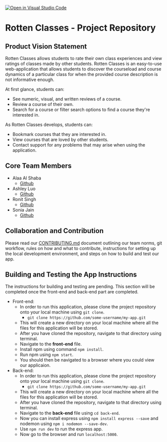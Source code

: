 [![Open in Visual Studio Code](https://classroom.github.com/assets/open-in-vscode-c66648af7eb3fe8bc4f294546bfd86ef473780cde1dea487d3c4ff354943c9ae.svg)](https://classroom.github.com/online_ide?assignment_repo_id=8730811&assignment_repo_type=AssignmentRepo)
# Rotten Classes - Project Repository

## Product Vision Statement

Rotten Classes allows students to rate their own class experiences and view ratings of classes made by other students. Rotten Classes is an easy-to-use web-application that allows students to discover the courseload and course dynamics of a particular class for when the provided course description is not informative enough. 

At first glance, students can:
* See numeric, visual, and written reviews of a course.
* Review a course of their own.
* Search for a course or filter search options to find a course they're interested in. 

As Rotten Classes develops, students can:
* Bookmark courses that they are interested in.
* View courses that are loved by other students.
* Contact support for any problems that may arise when using the application.

## Core Team Members

- Alaa Al Shaba
  - [Github](https://github.com/alaaals)
- Ashley Luo
  - [Github](https://github.com/luoashley)
- Ronit Singh
  - [Github](https://github.com/4ur1X)
- Sonia Jain
  - [Github](https://github.com/soniaj245)

## Collaboration and Contribution

Please read  our [CONTRIBUTING.md](./CONTRIBUTING.md) document outlining our team norms, git workflow, rules on how and what to contribute, instructions for setting up the local development environment, and steps on how to build and test our app.

## Building and Testing the App Instructions

The instructions for building and testing are pending. This section will be completed once the front-end and back-end part are completed.

* Front-end: 
    - In order to run this application, please clone the project repository onto your local machine using `git clone`.
      - `git clone https://github.com/some-username/my-app.git`
    - This will create a new directory on your local machine where all the files for this application will be stored.
    - After you have cloned the repository, navigate to that directory using terminal.
    - Navigate to the **front-end** file.
    - Install npm using command `npm install`.
    - Run npm using `npm start`.
    - You should then be navigated to a browser where you could view our applicaion.
* Back-end:
    - In order to run this application, please clone the project repository onto your local machine using `git clone`.
      - `git clone https://github.com/some-username/my-app.git`
    - This will create a new directory on your local machine where all the files for this application will be stored.
    - After you have cloned the repository, navigate to that directory using terminal.
    - Navigate to the **back-end** file using `cd back-end`.
    - Now you can install express using `npm install express --save` and nodemon using `npm i nodemon --save-dev`.
    - Use `npm run dev` to run the express app.
    - Now go to the browser and run `localhost:5000`.
          
